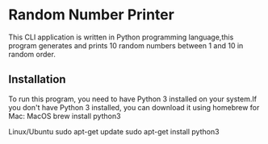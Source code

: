 # Random Number Printer

This CLI application is written in Python programming language,this program generates and prints 10 random numbers between 1 and 10 in random order.

## Installation

To run this program, you need to have Python 3 installed on your system.If you don't have Python 3 installed, you can download it using homebrew for Mac:
MacOS
brew install python3

Linux/Ubuntu
sudo apt-get update
sudo apt-get install python3
